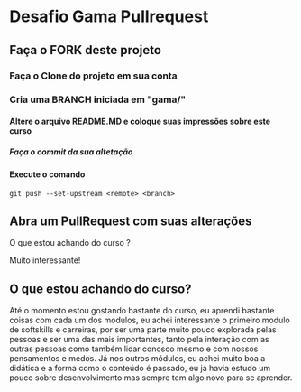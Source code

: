 ﻿# Desafio Gama Pullrequest

## Faça o FORK deste projeto

### Faça o Clone do projeto em sua conta

### Cria uma BRANCH iniciada em "gama/"

#### Altere o arquivo README.MD e coloque suas impressões sobre este curso

##### Faça o commit da sua altetação

#### Execute o comando

`git push --set-upstream <remote> <branch>`

## Abra um PullRequest com suas alterações

O que estou achando do curso ?

Muito interessante!

## O que estou achando do curso? 

Até o momento estou gostando bastante do curso, eu aprendi bastante coisas
com cada um dos modulos, eu achei interessante o primeiro modulo de softskills
e carreiras, por ser uma parte muito pouco explorada pelas pessoas e ser uma
das mais importantes, tanto pela interação com as outras pessoas como também
lidar conosco mesmo e com nossos pensamentos e medos. Já nos outros módulos,
eu achei muito boa a didática e a forma como o conteúdo é passado, eu já havia
estudo um pouco sobre desenvolvimento mas sempre tem algo novo para se aprender.
